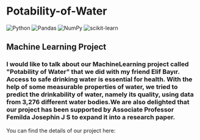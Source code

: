 # Potability-of-Water

![Python](https://img.shields.io/badge/python-3670A0?style=for-the-badge&logo=python&logoColor=ffdd54)
![Pandas](https://img.shields.io/badge/pandas-%23150458.svg?style=for-the-badge&logo=pandas&logoColor=white)
![NumPy](https://img.shields.io/badge/numpy-%23013243.svg?style=for-the-badge&logo=numpy&logoColor=white)
![scikit-learn](https://img.shields.io/badge/scikit--learn-%23F7931E.svg?style=for-the-badge&logo=scikit-learn&logoColor=white)


## Machine Learning Project

### I would like to talk about our **MachineLearning** project called "Potability of Water" that we did with my friend Elif Bayır. Access to safe drinking water is essential for health. With the help of some measurable properties of water, we tried to predict the drinkability of water, namely its quality, using data from 3,276 different water bodies.We are also delighted that our project has been supported by Associate Professor Femilda Josephin J S to expand it into a research paper.
You can find the details of our project here:
